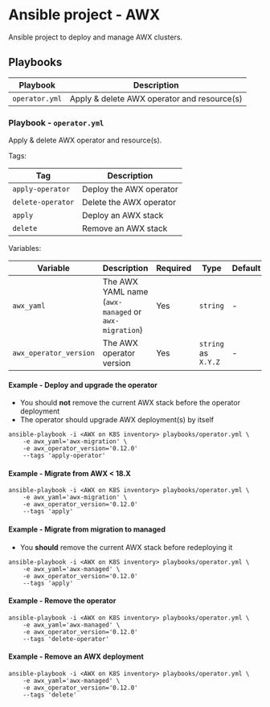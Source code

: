 # Ansible project - AWX

Ansible project to deploy and manage AWX clusters.

## Playbooks

| Playbook       | Description                                 |
|----------------|---------------------------------------------|
| `operator.yml` | Apply & delete AWX operator and resource(s) |

### Playbook - `operator.yml`

Apply & delete AWX operator and resource(s).

Tags:

| Tag               | Description              |
|-------------------|--------------------------|
| `apply-operator`  | Deploy the AWX operator  |
| `delete-operator` | Delete the AWX operator  |
| `apply`           | Deploy an AWX stack      |
| `delete`          | Remove an AWX stack      |

Variables:

| Variable               | Description                                          | Required | Type                | Default |
|------------------------|------------------------------------------------------|----------|---------------------|---------|
| `awx_yaml`             | The AWX YAML name (`awx-managed` or `awx-migration`) | Yes      | `string`            | -       |
| `awx_operator_version` | The AWX operator version                             | Yes      | `string` as `X.Y.Z` | -       |

#### Example - Deploy and upgrade the operator

* You should **not** remove the current AWX stack before the operator deployment
* The operator should upgrade AWX deployment(s) by itself

```shell
ansible-playbook -i <AWX on K8S inventory> playbooks/operator.yml \
    -e awx_yaml='awx-migration' \
    -e awx_operator_version='0.12.0'
    --tags 'apply-operator'
```

#### Example - Migrate from AWX < 18.X

```shell
ansible-playbook -i <AWX on K8S inventory> playbooks/operator.yml \
    -e awx_yaml='awx-migration' \
    -e awx_operator_version='0.12.0'
    --tags 'apply'
```

#### Example - Migrate from migration to managed

* You **should** remove the current AWX stack before redeploying it

```shell
ansible-playbook -i <AWX on K8S inventory> playbooks/operator.yml \
    -e awx_yaml='awx-managed' \
    -e awx_operator_version='0.12.0'
    --tags 'apply'
```

#### Example - Remove the operator

```shell
ansible-playbook -i <AWX on K8S inventory> playbooks/operator.yml \
    -e awx_yaml='awx-managed' \
    -e awx_operator_version='0.12.0'
    --tags 'delete-operator'
```

#### Example - Remove an AWX deployment

```shell
ansible-playbook -i <AWX on K8S inventory> playbooks/operator.yml \
    -e awx_yaml='awx-managed' \
    -e awx_operator_version='0.12.0'
    --tags 'delete'
```
